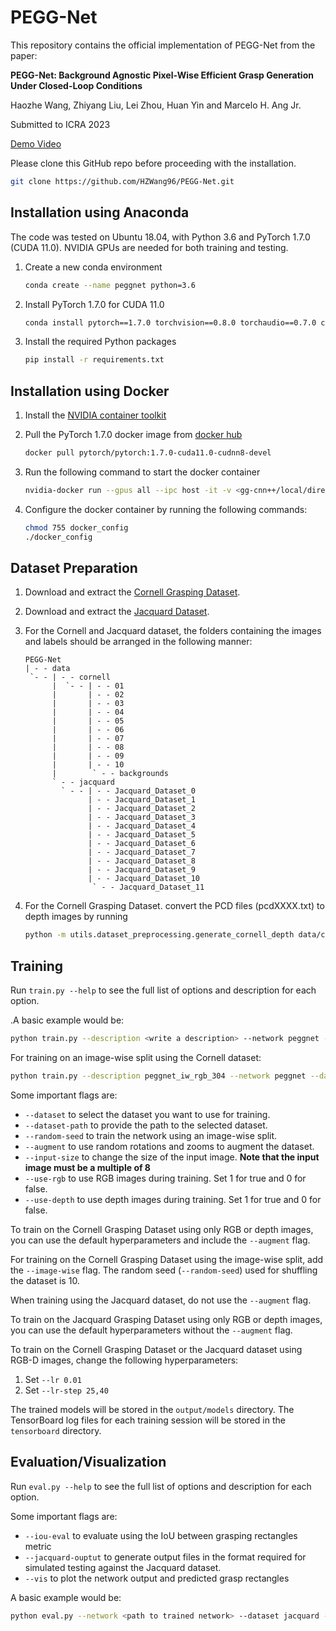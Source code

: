 # PEGG-Net
This repository contains the official implementation of PEGG-Net from the paper:

**PEGG-Net: Background Agnostic Pixel-Wise Efficient Grasp Generation Under Closed-Loop Conditions**

Haozhe Wang, Zhiyang Liu, Lei Zhou, Huan Yin and Marcelo H. Ang Jr.

Submitted to ICRA 2023

[Demo Video](https://www.youtube.com/watch?v=wsDUP60PC1E)

Please clone this GitHub repo before proceeding with the installation.

```bash
git clone https://github.com/HZWang96/PEGG-Net.git
```

## Installation using Anaconda

The code was tested on Ubuntu 18.04, with Python 3.6 and PyTorch 1.7.0 (CUDA 11.0). NVIDIA GPUs are needed for both training and testing.

1. Create a new conda environment
    
    ```bash
    conda create --name peggnet python=3.6
    ```
    
2. Install PyTorch 1.7.0 for CUDA 11.0
    
    ```bash
    conda install pytorch==1.7.0 torchvision==0.8.0 torchaudio==0.7.0 cudatoolkit=11.0 -c pytorch
    ```
    
3. Install the required Python packages
    
    ```bash
    pip install -r requirements.txt
    ```
    

## Installation using Docker

1. Install the [NVIDIA container toolkit](https://docs.nvidia.com/datacenter/cloud-native/container-toolkit/user-guide.html)
2. Pull the PyTorch 1.7.0 docker image from [docker hub](https://hub.docker.com/r/pytorch/pytorch/tags)
    
    ```bash
    docker pull pytorch/pytorch:1.7.0-cuda11.0-cudnn8-devel
    ```
    
3. Run the following command to start the docker container
    
    ```bash
    nvidia-docker run --gpus all --ipc host -it -v <gg-cnn++/local/directory>:<workspace/in/docker/container> pytorch/pytorch:1.7.0-cuda11.0-cudnn8-devel bash
    ```
    
4. Configure the docker container by running the following commands:
    
    ```bash
    chmod 755 docker_config
    ./docker_config
    ```
    

## Dataset Preparation

1. Download and extract the [Cornell Grasping Dataset](https://www.kaggle.com/oneoneliu/cornell-grasp).
2. Download and extract the [Jacquard Dataset](https://jacquard.liris.cnrs.fr/files/database/download.php).
3. For the Cornell and Jacquard dataset, the folders containing the images and labels should be arranged in the following manner:
    
    ```
    PEGG-Net
    | - - data
     `- - | - - cornell
          |  `- - | - - 01
          |       | - - 02
          |       | - - 03
          |       | - - 04
          |       | - - 05
          |       | - - 06
          |       | - - 07
          |       | - - 08
          |       | - - 09
          |       | - - 10
          |        ` - - backgrounds
          ` - - jacquard
            ` - - | - - Jacquard_Dataset_0
                  | - - Jacquard_Dataset_1
                  | - - Jacquard_Dataset_2
                  | - - Jacquard_Dataset_3
                  | - - Jacquard_Dataset_4
                  | - - Jacquard_Dataset_5
                  | - - Jacquard_Dataset_6
                  | - - Jacquard_Dataset_7
                  | - - Jacquard_Dataset_8
                  | - - Jacquard_Dataset_9
                  | - - Jacquard_Dataset_10
                   ` - - Jacquard_Dataset_11
    ```
    
4. For the Cornell Grasping Dataset. convert the PCD files (pcdXXXX.txt) to depth images by running
    
    ```bash
    python -m utils.dataset_preprocessing.generate_cornell_depth data/cornell
    ```
    

## Training

Run `train.py --help` to see the full list of options and description for each option.

.A basic example would be:

```bash
python train.py --description <write a description> --network peggnet --dataset cornell --dataset-path data/cornell --use-rgb 1 --use-depth 0
```

For training on an image-wise split using the Cornell dataset:

```bash
python train.py --description peggnet_iw_rgb_304 --network peggnet --dataset cornell --dataset-path data/cornell --image-wise --use-depth 0 --use-rgb 1 --num-workers 4 --input-size 304
```

Some important flags are:

- `--dataset` to select the dataset you want to use for training.
- `--dataset-path` to provide the path to the selected dataset.
- `--random-seed` to train the network using an image-wise split.
- `--augment` to use random rotations and zooms to augment the dataset.
- `--input-size` to change the size of the input image. **Note that the input image must be a multiple of 8**
- `--use-rgb` to use RGB images during training. Set 1 for true and 0 for false.
- `--use-depth` to use depth images during training.  Set 1 for true and 0 for false.

To train on the Cornell Grasping Dataset using only RGB or depth images, you can use the default hyperparameters and include the `--augment` flag.

For training on the Cornell Grasping Dataset using the image-wise split, add the `--image-wise` flag. The random seed (`--random-seed`) used for shuffling the dataset is 10.

When training using the Jacquard dataset, do not use the `--augment` flag.

To train on the Jacquard Grasping Dataset using only RGB or depth images, you can use the default hyperparameters without the `--augment` flag.

To train on the Cornell Grasping Dataset or the Jacquard dataset using RGB-D images, change the following hyperparameters:

1. Set `--lr 0.01`
2. Set `--lr-step 25,40` 

The trained models will be stored in the `output/models` directory. The TensorBoard log files for each training session will be stored in the `tensorboard` directory.

## Evaluation/Visualization

Run `eval.py --help` to see the full list of options and description for each option.

Some important flags are:

- `--iou-eval` to evaluate using the IoU between grasping rectangles metric
- `--jacquard-ouptut` to generate output files in the format required for simulated testing against the Jacquard dataset.
- `--vis` to plot the network output and predicted grasp rectangles

A basic example would be:

```bash
python eval.py --network <path to trained network> --dataset jacquard --dataset-path data/jacquard --jacquard-output --iou-eval
```
